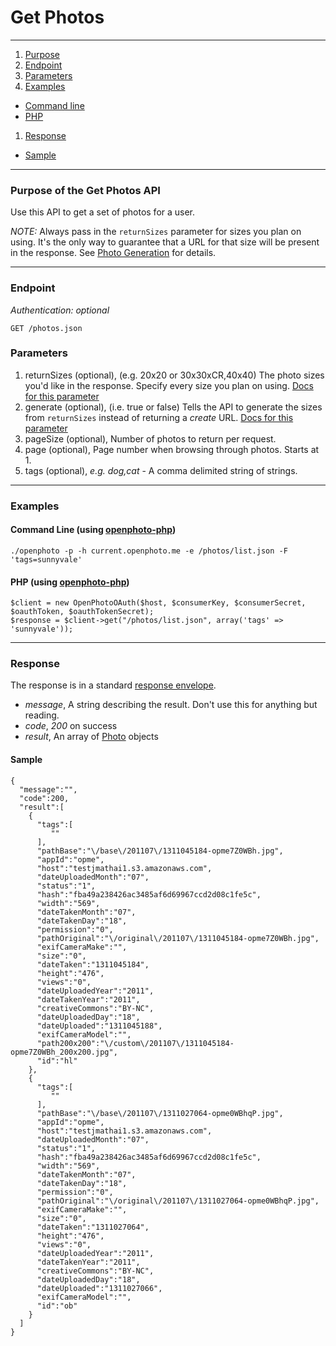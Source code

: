 Get Photos
=======================


----------------------------------------

1. [Purpose][purpose]
1. [Endpoint][endpoint]
1. [Parameters][parameters]
1. [Examples][examples]
  * [Command line][example-cli]
  * [PHP][example-php]
1. [Response][response]
  * [Sample][sample]

----------------------------------------

<a name="purpose"></a>
### Purpose of the Get Photos API

Use this API to get a set of photos for a user.

_NOTE:_ Always pass in the `returnSizes` parameter for sizes you plan on using. It's the only way to guarantee that a URL for that size will be present in the response. See [Photo Generation](http://theopenphotoproject.org/documentation/faq/PhotoGeneration) for details.

----------------------------------------

<a name="endpoint"></a>
### Endpoint

_Authentication: optional_

    GET /photos.json

<a name="parameters"></a>
### Parameters

1.  returnSizes (optional), (e.g. 20x20 or 30x30xCR,40x40) The photo sizes you'd like in the response. Specify every size you plan on using. [Docs for this parameter](http://theopenphotoproject.org/documentation/faq/ReturnSizes)
1.  generate (optional), (i.e. true or false) Tells the API to generate the sizes from `returnSizes` instead of returning a _create_ URL. [Docs for this parameter](http://theopenphotoproject.org/documentation/faq/ReturnSizes)
1.  pageSize (optional), Number of photos to return per request.
1.  page (optional), Page number when browsing through photos. Starts at 1.
1.  tags (optional), _e.g. dog,cat_ - A comma delimited string of strings.

----------------------------------------

<a name="examples"></a>
### Examples

<a name="example-cli"></a>
#### Command Line (using [openphoto-php][openphoto-php])

    ./openphoto -p -h current.openphoto.me -e /photos/list.json -F 'tags=sunnyvale'

<a name="example-php"></a>
#### PHP (using [openphoto-php][openphoto-php])

    $client = new OpenPhotoOAuth($host, $consumerKey, $consumerSecret, $oauthToken, $oauthTokenSecret);
    $response = $client->get("/photos/list.json", array('tags' => 'sunnyvale'));

----------------------------------------

<a name="response"></a>
### Response

The response is in a standard [response envelope](http://theopenphotoproject.org/documentation/api/Envelope).

* _message_, A string describing the result. Don't use this for anything but reading.
* _code_, _200_ on success
* _result_, An array of [Photo][Photo] objects

<a name="sample"></a>
#### Sample

    {
      "message":"",
      "code":200,
      "result":[
        {
          "tags":[
             ""
          ],
          "pathBase":"\/base\/201107\/1311045184-opme7Z0WBh.jpg",
          "appId":"opme",
          "host":"testjmathai1.s3.amazonaws.com",
          "dateUploadedMonth":"07",
          "status":"1",
          "hash":"fba49a238426ac3485af6d69967ccd2d08c1fe5c",
          "width":"569",
          "dateTakenMonth":"07",
          "dateTakenDay":"18",
          "permission":"0",
          "pathOriginal":"\/original\/201107\/1311045184-opme7Z0WBh.jpg",
          "exifCameraMake":"",
          "size":"0",
          "dateTaken":"1311045184",
          "height":"476",
          "views":"0",
          "dateUploadedYear":"2011",
          "dateTakenYear":"2011",
          "creativeCommons":"BY-NC",
          "dateUploadedDay":"18",
          "dateUploaded":"1311045188",
          "exifCameraModel":"",
          "path200x200":"\/custom\/201107\/1311045184-opme7Z0WBh_200x200.jpg",
          "id":"hl"
        },
        {
          "tags":[
             ""
          ],
          "pathBase":"\/base\/201107\/1311027064-opme0WBhqP.jpg",
          "appId":"opme",
          "host":"testjmathai1.s3.amazonaws.com",
          "dateUploadedMonth":"07",
          "status":"1",
          "hash":"fba49a238426ac3485af6d69967ccd2d08c1fe5c",
          "width":"569",
          "dateTakenMonth":"07",
          "dateTakenDay":"18",
          "permission":"0",
          "pathOriginal":"\/original\/201107\/1311027064-opme0WBhqP.jpg",
          "exifCameraMake":"",
          "size":"0",
          "dateTaken":"1311027064",
          "height":"476",
          "views":"0",
          "dateUploadedYear":"2011",
          "dateTakenYear":"2011",
          "creativeCommons":"BY-NC",
          "dateUploadedDay":"18",
          "dateUploaded":"1311027066",
          "exifCameraModel":"",
          "id":"ob"
        }
      ]
    }


[Photo]: http://theopenphotoproject.org/documentation/schemas/Photo
[purpose]: #purpose
[endpoint]: #endpoint
[parameters]: #parameters
[examples]: #examples
[example-cli]: #example-cli
[example-php]: #example-php
[response]: #response
[sample]: #sample
[photogeneration]: http://theopenphotoproject.org/documentation/faq/PhotoGeneration
[ReturnSizes]: http://theopenphotoproject.org/documentation/faq/ReturnSizes
[openphoto-php]: https://github.com/photo/openphoto-php
